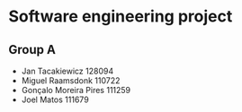 # Software engineering project
## Group A

- Jan Tacakiewicz 128094
- Miguel Raamsdonk 110722
- Gonçalo Moreira Pires 111259
- Joel Matos 111679
